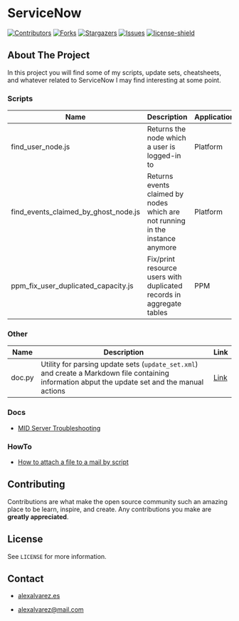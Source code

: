 # ServiceNow

[![Contributors][contributors-shield]][contributors-url]
[![Forks][forks-shield]][forks-url]
[![Stargazers][stars-shield]][stars-url]
[![Issues][issues-shield]][issues-url]
[![license-shield]][license-url]

## About The Project

In this project you will find some of my scripts, update sets, cheatsheets, and whatever related to ServiceNow I may find interesting at some point.

### Scripts

| Name | Description | Application | Scope | Link |
| -- | -- | -- | -- | -- |
| find_user_node.js | Returns the node which a user is logged-in to | Platform | Global| [Link](./scripts/find_user_node.js) |
| find_events_claimed_by_ghost_node.js | Returns events claimed by nodes which are not running in the instance anymore | Platform | Global | [Link](./scripts/find_events_claimed_by_ghost_node.js) |
| ppm_fix_user_duplicated_capacity.js | Fix/print resource users with duplicated records in aggregate tables | PPM | Global | [Link](./scripts/ppm_fix_user_duplicated_capacity.js) |

### Other

| Name | Description | Link |
| -- | -- | -- |
| doc.py | Utility for parsing update sets (`update_set.xml`) and create a Markdown file containing information abput the update set and the manual actions | [Link](./other/doc.py) |

### Docs

* [MID Server Troubleshooting](./docs/mid_server_troubleshooting.md)

### HowTo

* [How to attach a file to a mail by script](./howto/attach_file_mail.md)

## Contributing

Contributions are what make the open source community such an amazing place to be learn, inspire, and create. Any contributions you make are **greatly appreciated**.

## License

See `LICENSE` for more information.

## Contact

* [alexalvarez.es](https://www.alexalvarez.es)

* [alexalvarez@mail.com](mailto:alexalvarez@mail.com)

[contributors-shield]: https://img.shields.io/github/contributors/AlexAlvarez092/servicenow.svg?style=for-the-badge
[contributors-url]: https://github.com/AlexAlvarez092/servicenow/graphs/contributors

[forks-shield]: https://img.shields.io/github/forks/AlexAlvarez092/servicenow.svg?style=for-the-badge
[forks-url]: https://github.com/AlexAlvarez092/servicenow/network/members

[stars-shield]: https://img.shields.io/github/stars/AlexAlvarez092/servicenow.svg?style=for-the-badge
[stars-url]: https://github.com/gAlexAlvarez092/servicenow/stargazers

[issues-shield]: https://img.shields.io/github/issues/AlexAlvarez092/servicenow.svg?style=for-the-badge
[issues-url]: https://github.com/AlexAlvarez092/servicenow/issues

[license-shield]: https://img.shields.io/github/license/AlexAlvarez092/servicenow.svg?style=for-the-badge
[license-url]: https://github.com/AlexAlvarez092/servicenow/blob/master/LICENSE.txt
